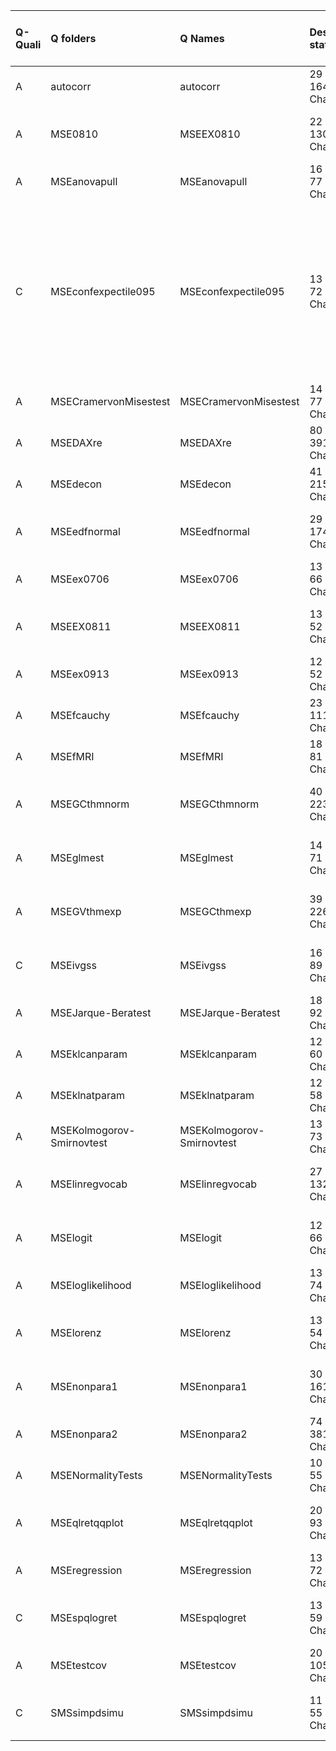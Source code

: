 |Q-Quali |Q folders                 |Q Names                   |Descriptions stats           |Keywords stats             |Meta Info data fields     |Bad file names                                                                                                                                                    |
|:-------|:-------------------------|:-------------------------|:----------------------------|:--------------------------|:-------------------------|:-----------------------------------------------------------------------------------------------------------------------------------------------------------------|
|A       |autocorr                  |autocorr                  |29 word(s), 164 Character(s) |5: 5 (standard), 0 (new)   |q, p, a, d, k, s          |                                                                                                                                                                  |
|A       |MSE0810                   |MSEEX0810                 |22 word(s), 130 Character(s) |5: 4 (standard), 1 (new)   |q, p, a, d, k, e, s, sa   |                                                                                                                                                                  |
|A       |MSEanovapull              |MSEanovapull              |16 word(s), 77 Character(s)  |7: 7 (standard), 0 (new)   |q, p, a, d, k, e          |                                                                                                                                                                  |
|C       |MSEconfexpectile095       |MSEconfexpectile095       |13 word(s), 72 Character(s)  |6: 6 (standard), 0 (new)   |q, p, a, d, k, e, s, sa   |bad Q file names!: Expectile-quantile correspondence for a Gaussian random variable.png, The estimated and the true expectile curve with 95% confidence bands.png |
|A       |MSECramervonMisestest     |MSECramervonMisestest     |14 word(s), 77 Character(s)  |6: 5 (standard), 1 (new)   |q, p, a, d, k, e, s       |                                                                                                                                                                  |
|A       |MSEDAXre                  |MSEDAXre                  |80 word(s), 391 Character(s) |8: 7 (standard), 1 (new)   |q, p, a, d, k, e, s       |                                                                                                                                                                  |
|A       |MSEdecon                  |MSEdecon                  |41 word(s), 215 Character(s) |5: 5 (standard), 0 (new)   |q, p, a, d, k, e, s       |                                                                                                                                                                  |
|A       |MSEedfnormal              |MSEedfnormal              |29 word(s), 174 Character(s) |7: 7 (standard), 0 (new)   |q, p, a, d, k, e, i, o, s |                                                                                                                                                                  |
|A       |MSEex0706                 |MSEex0706                 |13 word(s), 66 Character(s)  |7: 7 (standard), 0 (new)   |q, p, a, d, k, e, s       |                                                                                                                                                                  |
|A       |MSEEX0811                 |MSEEX0811                 |13 word(s), 52 Character(s)  |7: 6 (standard), 1 (new)   |q, p, a, d, k, e, s, sa   |                                                                                                                                                                  |
|A       |MSEex0913                 |MSEex0913                 |12 word(s), 52 Character(s)  |5: 5 (standard), 0 (new)   |q, p, a, d, k, e, s       |                                                                                                                                                                  |
|A       |MSEfcauchy                |MSEfcauchy                |23 word(s), 111 Character(s) |5: 5 (standard), 0 (new)   |q, p, a, d, k, e, s       |                                                                                                                                                                  |
|A       |MSEfMRI                   |MSEfMRI                   |18 word(s), 81 Character(s)  |6: 6 (standard), 0 (new)   |q, p, a, d, k, s          |                                                                                                                                                                  |
|A       |MSEGCthmnorm              |MSEGCthmnorm              |40 word(s), 223 Character(s) |10: 10 (standard), 0 (new) |q, p, a, d, k, e, i, s    |                                                                                                                                                                  |
|A       |MSEglmest                 |MSEglmest                 |14 word(s), 71 Character(s)  |5: 5 (standard), 0 (new)   |q, p, a, d, k, df, s      |                                                                                                                                                                  |
|A       |MSEGVthmexp               |MSEGCthmexp               |39 word(s), 226 Character(s) |7: 7 (standard), 0 (new)   |q, p, a, d, k, e, i, s    |                                                                                                                                                                  |
|C       |MSEivgss                  |MSEivgss                  |16 word(s), 89 Character(s)  |5: 5 (standard), 0 (new)   |q, p, a, d, k, df, s      |bad Q file names!: 2010 GSS.sav                                                                                                                                   |
|A       |MSEJarque-Beratest        |MSEJarque-Beratest        |18 word(s), 92 Character(s)  |6: 5 (standard), 1 (new)   |q, p, a, d, k, e, s       |                                                                                                                                                                  |
|A       |MSEklcanparam             |MSEklcanparam             |12 word(s), 60 Character(s)  |5: 5 (standard), 0 (new)   |q, p, a, d, k, e, s       |                                                                                                                                                                  |
|A       |MSEklnatparam             |MSEklnatparam             |12 word(s), 58 Character(s)  |5: 5 (standard), 0 (new)   |q, p, a, d, k, e, s       |                                                                                                                                                                  |
|A       |MSEKolmogorov-Smirnovtest |MSEKolmogorov-Smirnovtest |13 word(s), 73 Character(s)  |6: 5 (standard), 1 (new)   |q, p, a, d, k, e, s       |                                                                                                                                                                  |
|A       |MSElinregvocab            |MSElinregvocab            |27 word(s), 132 Character(s) |5: 5 (standard), 0 (new)   |q, p, a, d, k, df, s      |                                                                                                                                                                  |
|A       |MSElogit                  |MSElogit                  |12 word(s), 66 Character(s)  |5: 5 (standard), 0 (new)   |q, p, a, d, k, df, e, s   |                                                                                                                                                                  |
|A       |MSEloglikelihood          |MSEloglikelihood          |13 word(s), 74 Character(s)  |7: 7 (standard), 0 (new)   |q, p, a, d, k, e, s       |                                                                                                                                                                  |
|A       |MSElorenz                 |MSElorenz                 |13 word(s), 54 Character(s)  |5: 5 (standard), 0 (new)   |q, p, a, d, k, df, e, s   |                                                                                                                                                                  |
|A       |MSEnonpara1               |MSEnonpara1               |30 word(s), 161 Character(s) |5: 5 (standard), 0 (new)   |q, p, a, d, k, e, o, s    |                                                                                                                                                                  |
|A       |MSEnonpara2               |MSEnonpara2               |74 word(s), 381 Character(s) |5: 5 (standard), 0 (new)   |q, p, a, d, k, e, s       |                                                                                                                                                                  |
|A       |MSENormalityTests         |MSENormalityTests         |10 word(s), 55 Character(s)  |5: 5 (standard), 0 (new)   |q, p, a, d, k, e, s       |                                                                                                                                                                  |
|A       |MSEqlretqqplot            |MSEqlretqqplot            |20 word(s), 93 Character(s)  |6: 6 (standard), 0 (new)   |q, p, a, d, k, df, e, s   |                                                                                                                                                                  |
|A       |MSEregression             |MSEregression             |13 word(s), 72 Character(s)  |5: 5 (standard), 0 (new)   |q, p, a, d, k, e, s       |                                                                                                                                                                  |
|C       |MSEspqlogret              |MSEspqlogret              |13 word(s), 59 Character(s)  |5: 5 (standard), 0 (new)   |q, p, a, d, k, df, e, s   |bad Q file names!: S&P 500 logreturns.png                                                                                                                         |
|A       |MSEtestcov                |MSEtestcov                |20 word(s), 105 Character(s) |5: 5 (standard), 0 (new)   |q, p, a, d, k, s          |                                                                                                                                                                  |
|C       |SMSsimpdsimu              |SMSsimpdsimu              |11 word(s), 55 Character(s)  |5: 5 (standard), 0 (new)   |q, p, a, d, k, e, s, sa   |bad Q file names!: simplical depth.png                                                                                                                            |
